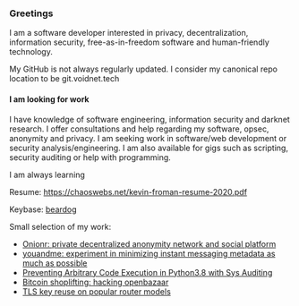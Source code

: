 ### Greetings

I am a software developer interested in privacy, decentralization, information security, free-as-in-freedom software and human-friendly technology.

My GitHub is not always regularly updated. I consider my canonical repo location to be git.voidnet.tech

#### **I am looking for work**

I have knowledge of software engineering, information security and darknet research. I offer consultations and help regarding my software, opsec, anonymity and privacy. I am seeking work in software/web development or security analysis/engineering. I am also available for gigs such as scripting, security auditing or help with programming.

I am always learning

Resume: https://chaoswebs.net/kevin-froman-resume-2020.pdf

Keybase: [beardog](https://keybase.io/beardog)

Small selection of my work:

* [Onionr: private decentralized anonymity network and social platform](https://onionr.net)
* [youandme: experiment in minimizing instant messaging metadata as much as possible](https://github.com/beardog108/youandme)
* [Preventing Arbitrary Code Execution in Python3.8 with Sys Auditing](https://chaoswebs.net/blog/preventing-arbitrary-code-execution-in-python38-with-auditing.html)
* [Bitcoin shoplifting: hacking openbazaar](https://chaoswebs.net/blog/bitcoin-shoplifting:-hacking-openbazaar-1.0.html)
* [TLS key reuse on popular router models](https://chaoswebs.net/blog/tls-key-reuse-on-popular-router-models.html)
